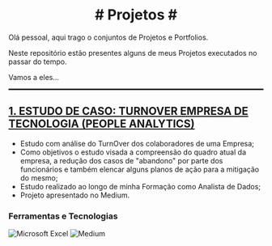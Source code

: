 <h1 align="center"> # Projetos # </h1>

 Olá pessoal, aqui trago o conjuntos de Projetos e Portfolios.

Neste repositório estão presentes alguns de meus Projetos executados no passar do tempo.

Vamos a eles...

<hr style="border:1px solid #333333"> </hr>

## [**1. ESTUDO DE CASO: TURNOVER EMPRESA DE TECNOLOGIA (PEOPLE ANALYTICS)**](https://medium.com/@dealbarello/estudo-de-caso-turnover-empresa-de-tecnologia-people-analytics-c1872d786779)
 - Estudo com análise do TurnOver dos colaboradores de uma Empresa;
 - Como objetivos o estudo visada a compreensão do quadro atual da empresa, a redução dos casos de "abandono" por parte dos funcionários e também elencar alguns planos de ação para a mitigação do mesmo;
 - Estudo realizado ao longo de minha Formação como Analista de Dados;
 - Projeto apresentado no Medium.
### Ferramentas e Tecnologias
![Microsoft Excel](https://img.shields.io/badge/-Microsoft_Excel-217346?logo=microsoftexcel&logoColor=white&style=plastic)
![Medium](https://img.shields.io/badge/-Medium-000000?logo=medium&logoColor=white&style=plastic)




